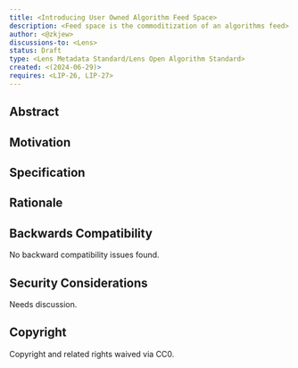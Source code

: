 ```yaml
---
title: <Introducing User Owned Algorithm Feed Space>
description: <Feed space is the commoditization of an algorithms feed>
author: <@zkjew>
discussions-to: <Lens>
status: Draft
type: <Lens Metadata Standard/Lens Open Algorithm Standard>
created: <(2024-06-29)>
requires: <LIP-26, LIP-27>
---
```


## Abstract

<!--
Every User-Owned Algorithm (UOA) will generate specific content for a user based on the specifications outlined in its metadata. This means that the content viewed by the user is determined by what is defined in the UOA's metadata. The Lens Algorithm Marketplace enables the trading of algorithms among various entities. However, it also introduces an opportunity to commoditize the content within the UOA itself, known as "feedspace". This refers to the ability for users to profit from the inclusion of metadata in their UOAs.

For instance, an emerging creator could benefit by paying for third-party algorithms to incorporate their content into their UOAs for a specified number of posts or a certain duration. This arrangement could mutually benefit both parties involved.
-->

## Motivation

<!--
User-Owned Algorithms (UOAs) have the potential to be a decisive factor distinguishing Web3 platforms from traditional social media. By commoditizing the metadata within UOAs, we can level the playing field for creators who lack the network effects needed to compete in today's algorithm-driven environments. Instead of optimizing content purely to appease algorithms, creators can concentrate on producing high-quality content to foster growth, leveraging the ability to purchase feed space within UOAs. This shift allows for a more equitable opportunity for all creators to thrive based on content quality rather than algorithmic manipulation.
-->

## Specification

<!--
The availability of feed space should be determined by the owner of the User-Owned Algorithm (UOA). For instance, in a scenario involving a third-party-managed UOA system, the third party should have the ability to offer a percentage of a user's feed, specify the number of users it reaches, the frequency of queries, or the duration content remains visible in the user's UOA metadata.
Consider this other example: an advertiser wishes to include ads in 1% of the feed space and offers to pay the user 5 USDC per year. These implementations of feed space enable users to exert greater control and derive benefits from their attention on social media platforms.

-->

## Rationale

<!--
The purpose of this LIP is to enhance users' ownership of their social media experience. User-Owned Algorithms (UOAs) empower users to control the content they see in their feeds. The Lens Algorithm Marketplace facilitates the trading of these UOAs in a competitive market, aiming to generate advantages for users. Additionally, the concept of feed space enables users and creators to gain financial or social benefits through the inclusion of curated content in users' feeds.
-->


## Backwards Compatibility

No backward compatibility issues found.

## Security Considerations

Needs discussion.

## Copyright

Copyright and related rights waived via CC0.
